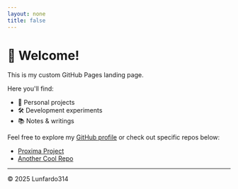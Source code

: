 ```yaml
---
layout: none
title: false
---
```


# 👋 Welcome!

This is my custom GitHub Pages landing page.

Here you'll find:
- 🚀 Personal projects
- 🛠️ Development experiments
- 📚 Notes & writings

Feel free to explore my [GitHub profile](https://github.com/lunfardo314) or check out specific repos below:

- [Proxima Project](https://lunfardo314.github.io/proxima.github.io/)
- [Another Cool Repo](https://github.com/lunfardo314/another-repo)

---
© 2025 Lunfardo314
